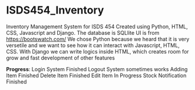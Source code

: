 # ISDS454_Inventory
Inventory Management System for ISDS 454
Created using Python, HTML, CSS, Javascript and Django. The database is SQLlite
UI is from https://bootswatch.com/
We chose Python because we heard that it is very versetile and we want to see how it can interact with Javascript, HTML, CSS. With Django we can write logics inside HTML, which creates room for grow and fast development of other features

**Progress**:
Login System Finished
Logout System sometimes works
Adding Item Finished
Delete Item Finished
Edit Item In Progress
Stock Notification Finished
